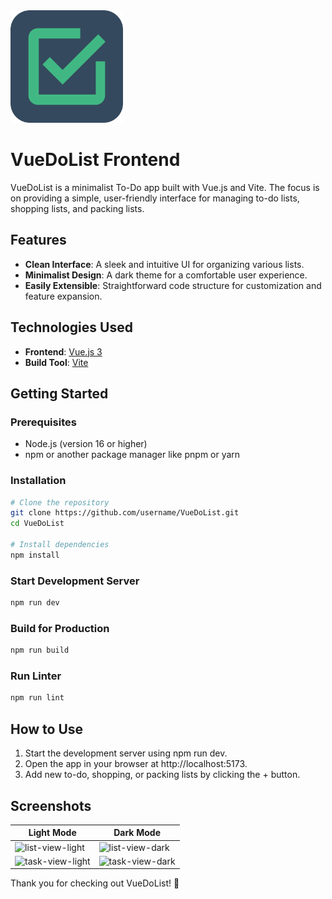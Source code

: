 <img src="https://raw.githubusercontent.com/Fabinatix97/vuedolist/main/frontend/public/logo.png" width="180" alt="VueDoList Frontend Logo">

# VueDoList Frontend

VueDoList is a minimalist To-Do app built with Vue.js and Vite. The focus is on providing a simple, user-friendly interface for managing to-do lists, shopping lists, and packing lists.

## Features

- **Clean Interface**: A sleek and intuitive UI for organizing various lists.
- **Minimalist Design**: A dark theme for a comfortable user experience.
- **Easily Extensible**: Straightforward code structure for customization and feature expansion.

## Technologies Used

- **Frontend**: [Vue.js 3](https://vuejs.org/)
- **Build Tool**: [Vite](https://vitejs.dev/)

## Getting Started

### Prerequisites
- Node.js (version 16 or higher)
- npm or another package manager like pnpm or yarn

### Installation
```bash
# Clone the repository
git clone https://github.com/username/VueDoList.git
cd VueDoList

# Install dependencies
npm install
```

### Start Development Server
```bash
npm run dev
```

### Build for Production
```bash
npm run build
```

### Run Linter
```bash
npm run lint
```

## How to Use

1. Start the development server using npm run dev.
2. Open the app in your browser at http://localhost:5173.
3. Add new to-do, shopping, or packing lists by clicking the + button.

## Screenshots

| Light Mode    | Dark Mode     |
| ------------- | ------------- |
| ![list-view-light](https://github.com/user-attachments/assets/ff7becf7-0d05-4983-81b7-a55617eb89fb)  | ![list-view-dark](https://github.com/user-attachments/assets/d4d8e8ac-21bd-43ef-b56e-1010784544dc)  |
| ![task-view-light](https://github.com/user-attachments/assets/6b780e63-1d1f-4041-bc63-e9ce0691095f)  | ![task-view-dark](https://github.com/user-attachments/assets/6d90c7f2-8ae7-495f-97d5-3ab04c97158a)  |

Thank you for checking out VueDoList! 🎉
